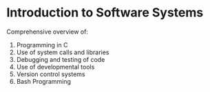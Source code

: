 # Introduction to Software Systems

Comprehensive overview of:
1. Programming in C
2. Use of system calls and libraries
3. Debugging and testing of code
4. Use of developmental tools
5. Version control systems
6. Bash Programming 
